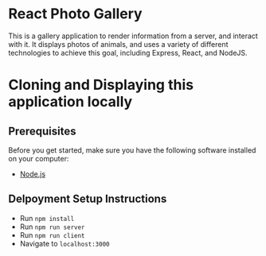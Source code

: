 # React Photo Gallery

This is a gallery application to render information from a server, and interact with it. It displays photos of animals, and uses a variety of different technologies to achieve this goal, including Express, React, and NodeJS. 

# Cloning and Displaying this application locally 
## Prerequisites

Before you get started, make sure you have the following software installed on your computer:

- [Node.js](https://nodejs.org/en/)

## Delpoyment Setup Instructions

- Run `npm install`
- Run `npm run server`
- Run `npm run client`
- Navigate to `localhost:3000`
